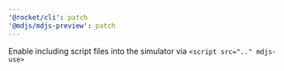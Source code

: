 ```yaml
---
'@rocket/cli': patch
'@mdjs/mdjs-preview': patch
---
```


Enable including script files into the simulator via `<script src=".." mdjs-use>`
